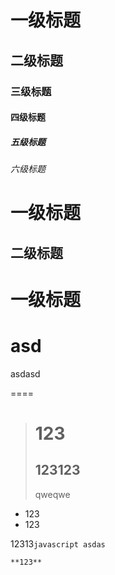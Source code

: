 # 一级标题 #
## 二级标题 ##
### 三级标题 ###
#### 四级标题 ####
##### 五级标题 #####
###### 六级标题 ######
一级标题
===
二级标题
---

# 一级标题
asd
====
asdasd

====

> # 123
> 123123
> ----
> qweqwe

+ 123
+ 123

12313```` javascript asdas ````

```
**123**

```

